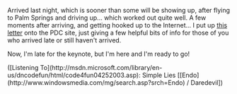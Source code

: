 Arrived last night, which is sooner than some will be showing up, after flying to Palm Springs and driving up... which worked out quite well. A few moments after arriving, and getting hooked up to the Internet... I put up [this letter](http://msdn.microsoft.com/events/pdc/letter.aspx) onto the PDC site, just giving a few helpful bits of info for those of you who arrived late or still haven't arrived.

Now, I'm late for the keynote, but I'm here and I'm ready to go!

<div class="media">
  ([Listening To](http://msdn.microsoft.com/library/en-us/dncodefun/html/code4fun04252003.asp): Simple Lies [[Endo](http://www.windowsmedia.com/mg/search.asp?srch=Endo) / Daredevil])
</div>